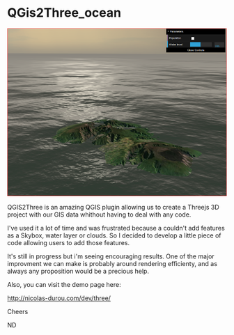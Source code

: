 # QGis2Three_ocean

![example_img](/ex.png)

QGIS2Three is an amazing QGIS plugin allowing us to create a Threejs 3D project with our GIS data whithout having to deal with any code.

I've used it a lot of time and was frustrated because a couldn't add features as a Skybox, water layer or clouds. So I decided to develop a little piece of code allowing users to add those features.

It's still in progress but i'm seeing encouraging results. One of the major improvment we can make is probably around rendering efficienty, and as always any proposition would be a precious help.

Also, you can visit the demo page here:

http://nicolas-durou.com/dev/three/

Cheers

ND

